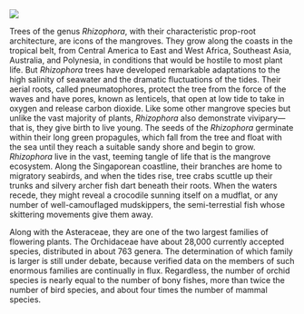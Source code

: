 
<param ve-config 
       title="Rhizophora: Precarious Life at the Water’s Edge" 
       author="Katherine Enright"
       banner="KatherineMEnright/Rhizophora/Rhizophora.jpg" 
       layout="vertical">
<a href="https://juncture-digital.org"><img src="https://juncture-digital.org/images/ve-button.png"></a>

Trees of the genus <span eid=Q131521>*Rhizophora*</span>, with their characteristic prop-root architecture, are icons of the mangroves. They grow along the coasts in the tropical belt, from Central America to East and West Africa, Southeast Asia, Australia, and Polynesia, in conditions that would be hostile to most plant life. But *Rhizophora* trees have developed remarkable adaptations to the high salinity of seawater and the dramatic fluctuations of the tides. Their aerial roots, called pneumatophores, protect the tree from the force of the waves and have pores, known as lenticels, that open at low tide to take in oxygen and release carbon dioxide. Like some other mangrove species but unlike the vast majority of plants, *Rhizophora* also demonstrate vivipary—that is, they give birth to live young. The seeds of the *Rhizophora* germinate within their long green propagules, which fall from the tree and float with the sea until they reach a suitable sandy shore and begin to grow. *Rhizophora* live in the vast, teeming tangle of life that is the mangrove ecosystem. Along the Singaporean coastline, their branches are home to migratory seabirds, and when the tides rise, <span eid=Q18596463>tree crabs</span> scuttle up their trunks and silvery <span eid=Q15207743>archer fish</span> dart beneath their roots. When the waters recede, they might reveal a crocodile sunning itself on a mudflat, or any number of well-camouflaged <span eid=Q828079>mudskippers</span>, the semi-terrestial fish whose skittering movements give them away.

Along with the Asteraceae, they are one of the two largest families of flowering plants. The Orchidaceae have about 28,000 currently accepted species, distributed in about 763 genera. The determination of which family is larger is still under debate, because verified data on the members of such enormous families are continually in flux. Regardless, the number of orchid species is nearly equal to the number of bony fishes, more than twice the number of bird species, and about four times the number of mammal species.
<param ve-image 
       label="Girl with a Pearl Earring" 
       description="painting by Johannes Vermeer" 
       license="public domain" 
       url="https://alchetron.com/cdn/orchidelirium-5e3f36da-0e38-4bd7-a7bc-c1275ffa2c5-resize-750.jpeg">
       
       
